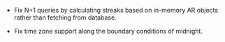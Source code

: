 * Fix N+1 queries by calculating streaks based on in-memory AR objects rather than fetching from database.

* Fix time zone support along the boundary conditions of midnight.
